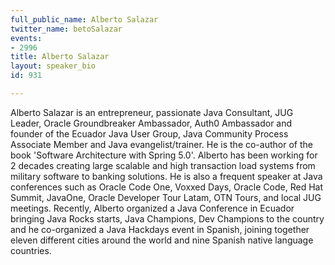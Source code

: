 ```yaml
---
full_public_name: Alberto Salazar
twitter_name: betoSalazar
events:
- 2996
title: Alberto Salazar
layout: speaker_bio
id: 931

---
```

Alberto Salazar is an entrepreneur, passionate Java Consultant, JUG Leader, Oracle Groundbreaker Ambassador, Auth0 Ambassador and founder of the Ecuador Java User Group, Java Community Process Associate Member and Java evangelist/trainer. He is the co-author of the book 'Software Architecture with Spring 5.0'. Alberto has been working for 2 decades creating large scalable and high transaction load systems from military software to banking solutions. He is also a frequent speaker at Java conferences such as Oracle Code One, Voxxed Days, Oracle Code, Red Hat Summit, JavaOne,  Oracle Developer Tour Latam, OTN Tours, and local JUG meetings. Recently, Alberto organized a Java Conference in Ecuador bringing Java Rocks starts, Java Champions, Dev Champions to the country and he co-organized a Java Hackdays event in Spanish, joining together eleven different cities around the world and nine Spanish native language countries.